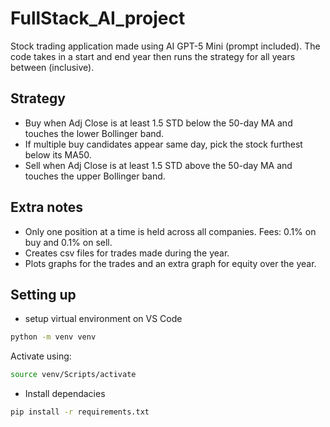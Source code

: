 # FullStack_AI_project

Stock trading application made using AI GPT-5 Mini (prompt included).
The code takes in a start and end year then runs the strategy for all years between (inclusive).

## Strategy
- Buy when Adj Close is at least 1.5 STD below the 50-day MA and touches the lower Bollinger band.
- If multiple buy candidates appear same day, pick the stock furthest below its MA50.
- Sell when Adj Close is at least 1.5 STD above the 50-day MA and touches the upper Bollinger band.

## Extra notes
- Only one position at a time is held across all companies. Fees: 0.1% on buy and 0.1% on sell.
- Creates csv files for trades made during the year.
- Plots graphs for the trades and an extra graph for equity over the year.

## Setting up

- setup virtual environment on VS Code
````bash
python -m venv venv
````

Activate using:

````bash
source venv/Scripts/activate
````

- Install dependacies

````bash
pip install -r requirements.txt
````